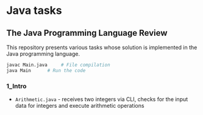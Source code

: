 # Java tasks
## The Java Programming Language Review

This repository presents various tasks whose solution is implemented in the Java programming language.

```bash
javac Main.java     # File compilation
java Main      # Run the code
```

### 1_Intro
- `Arithmetic.java` - receives two integers via CLI, checks for the input data for integers and execute arithmetic operations